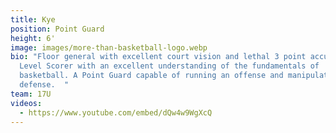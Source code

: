 ```yaml
---
title: Kye
position: Point Guard
height: 6'
image: images/more-than-basketball-logo.webp
bio: "Floor general with excellent court vision and lethal 3 point accuracy. 3
  Level Scorer with an excellent understanding of the fundamentals of
  basketball. A Point Guard capable of running an offense and manipulating any
  defense.  "
team: 17U
videos:
  - https://www.youtube.com/embed/dQw4w9WgXcQ
---
```

